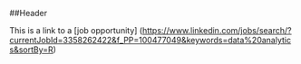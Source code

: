 ##Header

This is a link to a [job opportunity] (https://www.linkedin.com/jobs/search/?currentJobId=3358262422&f_PP=100477049&keywords=data%20analytics&sortBy=R)
